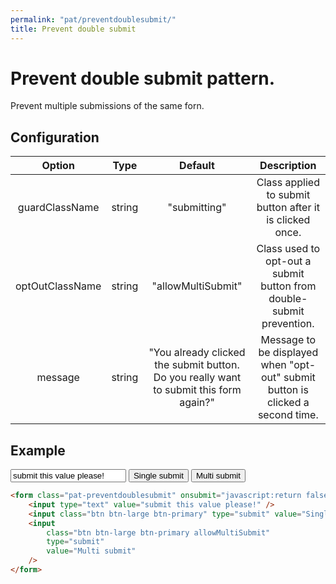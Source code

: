 ```yaml
---
permalink: "pat/preventdoublesubmit/"
title: Prevent double submit
---
```


# Prevent double submit pattern.

Prevent multiple submissions of the same forn.

## Configuration

|     Option      |  Type  |                                        Default                                         |                                  Description                                   |
| :-------------: | :----: | :------------------------------------------------------------------------------------: | :----------------------------------------------------------------------------: |
| guardClassName  | string |                                      "submitting"                                      |            Class applied to submit button after it is clicked once.            |
| optOutClassName | string |                                   "allowMultiSubmit"                                   |      Class used to opt-out a submit button from double-submit prevention.      |
|     message     | string | "You already clicked the submit button. Do you really want to submit this form again?" | Message to be displayed when "opt-out" submit button is clicked a second time. |

## Example

<form class="pat-preventdoublesubmit" onsubmit="javascript:return false;">
  <input type="text" value="submit this value please!" />
  <input class="btn btn-large btn-primary" type="submit" value="Single submit" />
  <input class="btn btn-large btn-primary allowMultiSubmit" type="submit" value="Multi submit" />
</form>

```html
<form class="pat-preventdoublesubmit" onsubmit="javascript:return false;">
    <input type="text" value="submit this value please!" />
    <input class="btn btn-large btn-primary" type="submit" value="Single submit" />
    <input
        class="btn btn-large btn-primary allowMultiSubmit"
        type="submit"
        value="Multi submit"
    />
</form>
```
